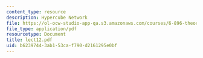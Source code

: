 ```yaml
---
content_type: resource
description: Hypercube Network
file: https://ol-ocw-studio-app-qa.s3.amazonaws.com/courses/6-896-theory-of-parallel-hardware-sma-5511-spring-2004/b62397443ab153caf790d2161295e0bf_lect12.pdf
file_type: application/pdf
resourcetype: Document
title: lect12.pdf
uid: b6239744-3ab1-53ca-f790-d2161295e0bf
---
```


